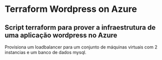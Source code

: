 # Terraform Wordpress on Azure
## Script terraform para prover a infraestrutura de uma aplicação wordpress no Azure
Provisiona um loadbalancer para um conjunto de máquinas virtuais com 2 instancias e um banco de dados mysql. 

